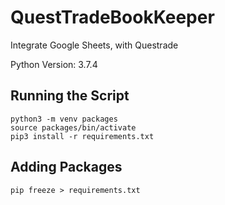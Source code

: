 # QuestTradeBookKeeper
Integrate Google Sheets, with Questrade

Python Version: 3.7.4

## Running the Script
```
python3 -m venv packages
source packages/bin/activate
pip3 install -r requirements.txt
```

## Adding Packages
```
pip freeze > requirements.txt
```